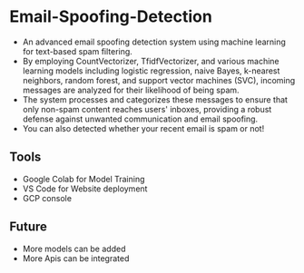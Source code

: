 # Email-Spoofing-Detection
* An advanced email spoofing detection system using machine learning for text-based spam filtering. 
* By employing CountVectorizer, TfidfVectorizer, and various machine learning models including logistic regression, naive Bayes, k-nearest neighbors, random forest, and support vector machines (SVC), incoming messages are analyzed for their likelihood of being spam.
* The system processes and categorizes these messages to ensure that only non-spam content reaches users' inboxes, providing a robust defense against unwanted communication and email spoofing. 
* You can also detected whether your recent email is spam or not!

## Tools 
* Google Colab for Model Training
* VS Code for Website deployment
* GCP console

## Future
* More models can be added
* More Apis can be integrated